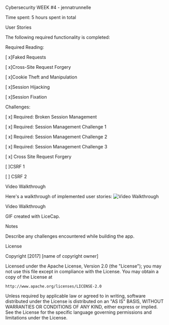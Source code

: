 Cybersecurity WEEK #4 - jennatrunnelle

Time spent: 5 hours spent in total

User Stories

The following required functionality is completed:

Required Reading:

[ x]Faked Requests

[ x]Cross-Site Request Forgery

[ x]Cookie Theft and Manipulation

[ x]Session Hijacking

[ x]Session Fixation

Challenges:

[ x] Required: Broken Session Management

[ x] Required: Session Management Challenge 1

[ x] Required: Session Management Challenge 2

[ x] Required: Session Management Challenge 3

[ x] Cross Site Request Forgery

[  ]CSRF 1

[  ] CSRF 2


Video Walkthrough

Here's a walkthrough of implemented user stories:
<img src='http://i.imgur.com/s34WhpW.gif' width='' alt='Video Walkthrough' />

Video Walkthrough

GIF created with LiceCap.

Notes

Describe any challenges encountered while building the app.

License

Copyright [2017] [name of copyright owner]

Licensed under the Apache License, Version 2.0 (the "License");
you may not use this file except in compliance with the License.
You may obtain a copy of the License at

    http://www.apache.org/licenses/LICENSE-2.0

Unless required by applicable law or agreed to in writing, software
distributed under the License is distributed on an "AS IS" BASIS,
WITHOUT WARRANTIES OR CONDITIONS OF ANY KIND, either express or implied.
See the License for the specific language governing permissions and
limitations under the License.
